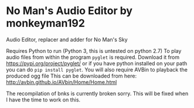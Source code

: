 # No Man's Audio Editor by monkeyman192
Audio Editor, replacer and adder for No Man's Sky

Requires Python to run (Python 3, this is untested on python 2.7)
To play audio files from within the program `pyglet` is required. Download it from https://pypi.org/project/pyglet/ or if you have python installed on your path you can do `pip install pyglet`.
You will also require AVBin to playback the produced ogg file
This can be downloaded from here: http://avbin.github.io/AVbin/Home/Home.html

The recompilation of bnks is currently broken sorry. This will be fixed when I have the time to work on this.




